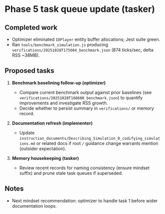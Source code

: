 # Phase 5 task queue update (tasker)

## Completed work
- Optimizer eliminated `IOPlayer` entity buffer allocations; Jest suite green.
- Ran `tools/benchmark_simulation.js` producing `verifications/20251028T175604_benchmark.json` (874 ticks/sec, delta RSS ~38MB).

## Proposed tasks
1. **Benchmark baselining follow-up (optimizer)**
   - Compare current benchmark output against prior baselines (see `verifications/20251028T160600_benchmark.json`) to quantify improvements and investigate RSS growth.
   - Decide whether to persist summary in `verifications/` or memory record.

2. **Documentation refresh (implementer)**
   - Update `instruction_documents/Describing_Simulation_0_codifying_simulations.md` or related docs if root `/` guidance change warrants mention (outsider expectation).

3. **Memory housekeeping (tasker)**
   - Review recent records for naming consistency (ensure mindset suffix) and prune stale task queues if superseded.

## Notes
- Next mindset recommendation: optimizer to handle task 1 before wider documentation loops.

